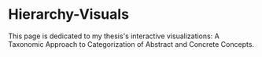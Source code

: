 # Hierarchy-Visuals
This page is dedicated to my thesis's interactive visualizations: A Taxonomic Approach to Categorization of Abstract and Concrete Concepts. 

